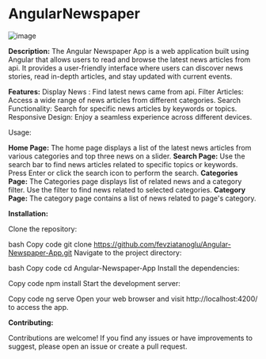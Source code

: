 # AngularNewspaper

![image](https://github.com/fevziatanoglu/Angular-Newspaper-App/assets/95905332/8d082c97-0037-46c7-8933-24069f9de524)
  
**Description:**
The Angular Newspaper App is a web application built using Angular that allows users to read and browse the latest news articles from api. It provides a user-friendly interface where users can discover news stories, read in-depth articles, and stay updated with current events.

**Features:**
Display News : Find latest news came from api.
Filter Articles: Access a wide range of news articles from different categories.
Search Functionality: Search for specific news articles by keywords or topics.
Responsive Design: Enjoy a seamless experience across different devices.

Usage:

**Home Page:**
The home page displays a list of the latest news articles from various categories and top three news on a slider.
**Search Page:**
Use the search bar to find news articles related to specific topics or keywords.
Press Enter or click the search icon to perform the search.
**Categories Page:**
The Categories page displays list of related news and a category filter. Use the filter to find news related to selected categories.
**Category Page:**
The category page contains a list of news related to page's category.





**Installation:**

Clone the repository:

bash
Copy code
git clone https://github.com/fevziatanoglu/Angular-Newspaper-App.git
Navigate to the project directory:

bash
Copy code
cd Angular-Newspaper-App
Install the dependencies:

Copy code
npm install
Start the development server:

Copy code
ng serve
Open your web browser and visit http://localhost:4200/ to access the app.




**Contributing:**

Contributions are welcome! If you find any issues or have improvements to suggest, please open an issue or create a pull request.


